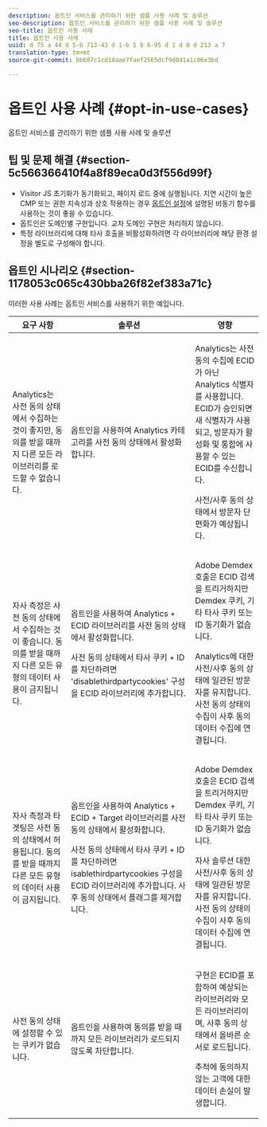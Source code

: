 ```yaml
---
description: 옵트인 서비스를 관리하기 위한 샘플 사용 사례 및 솔루션
seo-description: 옵트인 서비스를 관리하기 위한 샘플 사용 사례 및 솔루션
seo-title: 옵트인 사용 사례
title: 옵트인 사용 사례
uuid: d 75 a 44 d 5-b 713-43 d 1-b 5 b 6-95 d 1 d 0 d 213 a 7
translation-type: tm+mt
source-git-commit: bb687c1cd14aae7faef2565dcf9d041a1c06e3bd

---
```



# 옵트인 사용 사례 {#opt-in-use-cases}

옵트인 서비스를 관리하기 위한 샘플 사용 사례 및 솔루션

## 팁 및 문제 해결 {#section-5c566366410f4a8f89eca0d3f556d99f}

* Visitor JS 초기화가 동기화되고, 페이지 로드 중에 실행됩니다. 지연 시간이 높은 CMP 또는 권한 지속성과 상호 작용하는 경우 [옵트인 설정](../../mcvid-implementation-guides/opt-in-service/getting-started.md#section-cf9ab638780141c9b62dc57cf00b7047)에 설명된 비동기 함수를 사용하는 것이 좋을 수 있습니다.
* 옵트인은 도메인별 구현입니다. 교차 도메인 구현은 처리하지 않습니다.
* 특정 라이브러리에 대해 타사 호출을 비활성화하려면 각 라이브러리에 해당 환경 설정을 별도로 구성해야 합니다.

## 옵트인 시나리오 {#section-1178053c065c430bba26f82ef383a71c}

이러한 사용 사례는 옵트인 서비스를 사용하기 위한 예입니다.

<table id="table_83C85343611344D8A8315157C1B4240F"> 
 <thead> 
  <tr> 
   <th colname="col1" class="entry"> 요구 사항 </th> 
   <th colname="col2" class="entry"> 솔루션 </th> 
   <th colname="col3" class="entry"> 영향 </th> 
  </tr>
 </thead>
 <tbody> 
  <tr> 
   <td colname="col1"> <p>Analytics는 사전 동의 상태에서 수집하는 것이 좋지만, 동의를 받을 때까지 다른 모든 라이브러리를 로드할 수 없습니다. </p> </td> 
   <td colname="col2"> <p>옵트인을 사용하여 Analytics 카테고리를 사전 동의 상태에서 활성화합니다. </p> </td> 
   <td colname="col3"> <p>Analytics는 사전 동의 수집에 ECID가 아닌 Analytics 식별자를 사용합니다. ECID가 승인되면 새 식별자가 사용되고, 방문자가 활성화 및 통합에 사용할 수 있는 ECID를 수신합니다. </p> <p>사전/사후 동의 상태에서 방문자 단편화가 예상됩니다. </p> </td> 
  </tr> 
  <tr> 
   <td colname="col1"> <p>자사 측정은 사전 동의 상태에서 수집하는 것이 좋습니다. 동의를 받을 때까지 다른 모든 유형의 데이터 사용이 금지됩니다. </p> </td> 
   <td colname="col2"> <p>옵트인을 사용하여 Analytics + ECID 라이브러리를 사전 동의 상태에서 활성화합니다. </p> <p>사전 동의 상태에서 타사 쿠키 + ID를 차단하려면 'disablethirdpartycookies' 구성을 ECID 라이브러리에 추가합니다. </p> </td> 
   <td colname="col3"> <p>Adobe Demdex 호출은 ECID 검색을 트리거하지만 Demdex 쿠키, 기타 타사 쿠키 또는 ID 동기화가 없습니다. </p> <p>Analytics에 대한 사전/사후 동의 상태에 일관된 방문자를 유지합니다. 사전 동의 상태의 수집이 사후 동의 데이터 수집에 연결됩니다. </p> </td> 
  </tr> 
  <tr> 
   <td colname="col1"> <p>자사 측정과 타겟팅은 사전 동의 상태에서 허용됩니다. 동의를 받을 때까지 다른 모든 유형의 데이터 사용이 금지됩니다. </p> </td> 
   <td colname="col2"> <p>옵트인을 사용하여 Analytics + ECID + Target 라이브러리를 사전 동의 상태에서 활성화합니다. </p> <p>사전 동의 상태에서 타사 쿠키 + ID를 차단하려면 <span class="codeph">isablethirdpartycookies</span> 구성을 ECID 라이브러리에 추가합니다. 사후 동의 상태에서 플래그를 제거합니다. </p> </td> 
   <td colname="col3"> <p>Adobe Demdex 호출은 ECID 검색을 트리거하지만 Demdex 쿠키, 기타 타사 쿠키 또는 ID 동기화가 없습니다. </p> <p>자사 솔루션 대한 사전/사후 동의 상태에 일관된 방문자를 유지합니다. 사전 동의 상태의 수집이 사후 동의 데이터 수집에 연결됩니다. </p> </td> 
  </tr> 
  <tr> 
   <td colname="col1"> <p>사전 동의 상태에 설정할 수 있는 쿠키가 없습니다. </p> </td> 
   <td colname="col2"> <p>옵트인을 사용하여 동의를 받을 때까지 모든 라이브러리가 로드되지 않도록 차단합니다. </p> </td> 
   <td colname="col3"> <p>구현은 ECID를 포함하여 예상되는 라이브러리와 모든 라이브러리이며, 사후 동의 상태에서 올바른 순서로 로드됩니다. </p> <p>추적에 동의하지 않는 고객에 대한 데이터 손실이 발생합니다. </p> </td> 
  </tr> 
 </tbody> 
</table>

